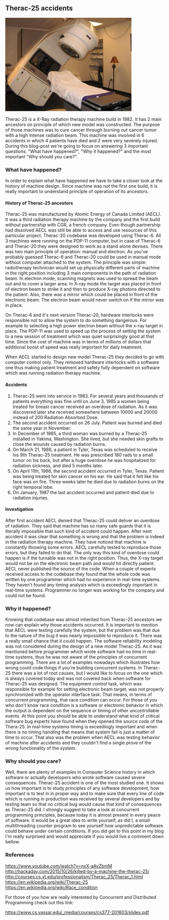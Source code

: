 ## Therac-25 accidents

![alt text](therac-machine.jpg)

Therac-25 is a X-Ray radiation therapy machine build in 1982. It has 2 main ancestors on principle of which new model was constructed. The purpose of those machines was to cure cancer through burning out cancer tumor with a high intense radiation beam. This machine was involved in 6 accidents in which 4 patients have died and 2 were very severely injured. During this blog-post we're going to focus on answering 3 important questions: "What have happened?", "Why it happened?" and the most important "Why should you care?".

### What have happened?

In order to explain what have happened we have to take a closer look at the history of machine design. Since machine was not the first one build, it is really important to understand principle of operation of its ancestors.

#### History of Therac-25 ancestors

Therac-25 was manufactured by Atomic Energy of Canada Limited (AECL). It was a third radiation therapy machine by the company and the first build without partnership with CGR, a french company. Even though partnership had dissolved AECL was still be able to access and use resources of this particular project. Therac-20 codebase was developed using Therac-6. All 3 machines were running on the PDP-11 computer, but in case of Therac-6 and Therac-20 they were designed to work as a stand alone devises. There was two main principle of operation: manual and electron. As you've probably guessed Therac-6 and Therac-20 could be used in manual mode without computer attached to the system. The principle was simple: radiotherapy technician would set up physically different parts of machine in the right position including 3 main components in the path of radiation beam. In electron mode, scanning magnets was used to spread the beam out and to cover a larger area. In X-ray mode the target was placed in front of electron beam to strike it and then to produce X-ray photons directed to the patient. Also, there was a mirror which could be placed in front of the electronic beam. The electron beam would never switch on if the mirror was in place.

On Therac-6 and it's next version Therac-20, hardware interlocks were responsible not to allow the system to do something dangerous. For example to selecting a high power electron beam without the x-ray target in place. The PDP-11 was used to speed up the process of setting the system to a new session of treatment which was quiet surprisingly good at that time. Since the cost of machine was in terms of millions of dollars that additional boost of speed was really important for daily treatment.

When AECL started to design new model Therac-25 they decided to go with computer control only. They removed hardware interlocks with a software one thus making patient treatment and safety fully dependent on software which was running radiation therapy machine.

#### Accidents

1. Therac-25 went into service in 1983. For several years and thousands of patients everything was fine until on June 3, 1985 a women being treated for breast cancer received an overdose of radiation. As it was discovered later she received somewhere between 10000 and 20000 instead of 200 Radiation Absorbed Dose.
2. The second accident occurred on 26 July. Patient was burned and died the same year in November.
3. In December of 1985, a third woman was burned by a Therac-25 installed in Yakima, Washington. She lived, but she needed skin grafts to close the wounds caused by radiation burns.
4. On March 21, 1986, a patient in Tyler, Texas was scheduled to receive his 9th Therac-25 treatment. He was prescribed 180 rads to a small tumor on his back, but after a huge overdose he was hospitalized for radiation sickness, and died 5 months later.
5. On April 11th, 1986, the second accident occurred in Tyler, Texas. Patient was being treated for skin cancer on his ear. He said that it felt like his face was on fire. Three weeks later he died due to radiation burns on the right temporal lobe.
6. On January, 1987 the last accident occurred and patient died due to radiation injuries.

#### Investigation

After first accident AECL denied that Therac-25 could deliver an overdose of radiation. They said that machine has so many safe guards that it is literally impossible that such kind of accident could happen. After next accident it was clear that something is wrong and that the problem is indeed in the radiation therapy machine. They have noticed that machine is constantly throwing some errors. AECL carefully tested to reproduce those errors, but they failed to do that. The only way this kind of overdose could happen is if the turnable was not in the right position. Thus, the X-ray target would not be on the electronic beam path and would hit directly patient. AECL never published the source of the code. When a couple of experts received access to the codebase they found that the whole code was written by one programmer which had no experience in real-time systems. They haven't found any timing analysis which is exceedingly important in real-time systems. Programmer no longer was working for the company and could not be found.


### Why it happened?

Knowing that codebase was almost inherited from Therac-25 ancestors we now can explain why those accidents occurred. It is important to mention that AECL were testing carefully the system, but the problem was that due to the nature of the bug it was nearly impossible to reproduce it. There was a really small chance that it could happen. The software reliability modeling was not considered during the design of a new model Therac-25. As it was mentioned before programmer which wrote software had no time in real-time systems, thus he was not aware of the principles of concurrent programming. There are a lot of examples nowadays which illustrates how wrong could code things if you're building concurrent systems. In Therac-25 there was a lot of root causes, but I would like to focus on the one which is always covered today and was not covered back when software for Therac-25 was designed. The equipment control task, which was responsible for example for setting electronic beam target, was not properly synchronized with the operator interface task. That means, in terms of  
concurrent programming, that race condition can occur. For those of you who don't know race condition is a software or electronic behavior in which the output is dependent on the sequence or timing of other uncontrollable events. At this point you should be able to understand what kind of critical software bug experts have found when they opened the source code of the Thera-25. In real-time systems timing is exceedingly important and when there is no timing handling that means that system fail is just a matter of time to occur. That also was the problem when AECL was testing behavior of machine after accidents and they couldn't find a single prove of the wrong functionality of the system.

### Why should you care?

Well, there are plenty of examples in Computer Science history in which software or actually developers who wrote software caused severe consequences. Therac-25 accident is one of the most studied one. It shows us how important is to study principles of any software development, how important is to test in in proper way and to make sure that every line of code which is running in production was received by several developers and by testing team so that no critical bug would cause that kind of consequences as Therac-25 did. I strongly suggest to take a look at concurrent programming principles, because today it is almost present in every peace of software. It would be a great idea to write yourself, as did I, a small multithreading counter program to see yourself how unpredictable software could behave under certain conditions. If you did get to this point in my blog I'm really surprised and would appreciate if you would live a comment down bellow.

### References

<https://www.youtube.com/watch?v=nxX-aAvZbmM>
<http://hackaday.com/2015/10/26/killed-by-a-machine-the-therac-25/>
<http://courses.cs.vt.edu/professionalism/Therac_25/Therac_1.html>
<https://en.wikipedia.org/wiki/Therac-25>
<https://en.wikipedia.org/wiki/Race_condition>

For those of you how are really interested by Concurrent and Distributed Programming check out this link:

<https://www.cs.vassar.edu/_media/courses/cs377-201603/slides.pdf>
